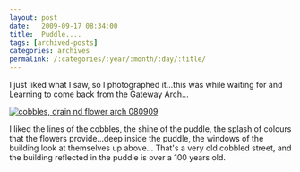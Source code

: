 ```yaml
---
layout: post
date:	2009-09-17 08:34:00
title:  Puddle....
tags: [archived-posts]
categories: archives
permalink: /:categories/:year/:month/:day/:title/
---
```

I just liked what I saw, so I photographed it...this was while waiting for <LJ user="mmk"> and Learning to come back from the Gateway Arch...

<a href="http://s562.photobucket.com/albums/ss67/pugaippadam/?action=view&current=IMG_6103.jpg" target="_blank"><img src="http://i562.photobucket.com/albums/ss67/pugaippadam/IMG_6103.jpg" border="0" alt="cobbles, drain nd flower arch 080909"></a>



I liked the lines of the cobbles, the shine of the puddle, the splash of colours that the flowers provide...deep inside the puddle, the windows of the building look at themselves up above...
That's a very old cobbled street, and the building reflected in the puddle is over a 100 years old.
